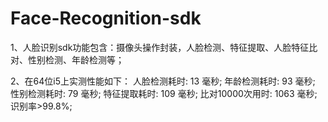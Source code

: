 # Face-Recognition-sdk
1、人脸识别sdk功能包含：摄像头操作封装，人脸检测、特征提取、人脸特征比对、性别检测、年龄检测等；

2、在64位i5上实测性能如下：
人脸检测耗时: 13 毫秒; 
年龄检测耗时: 93 毫秒;
性别检测耗时: 79 毫秒; 
特征提取耗时: 109 毫秒; 
比对10000次用时: 1063 毫秒;
识别率>99.8%;
